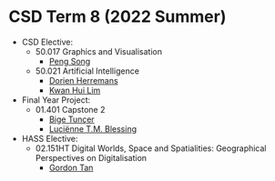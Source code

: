 # CSD Term 8 (2022 Summer)

- CSD Elective:
    - 50.017 Graphics and Visualisation
        - [Peng Song](https://istd.sutd.edu.sg/people/faculty/peng-song)
    - 50.021 Artificial Intelligence
        - [Dorien Herremans](https://istd.sutd.edu.sg/people/faculty/dorien-herremans)
        - [Kwan Hui Lim](https://istd.sutd.edu.sg/people/faculty/kwan-hui-lim)
- Final Year Project:
    - 01.401 Capstone 2
        - [Bige Tunçer](https://asd.sutd.edu.sg/people/faculty/bige-tuncer)
        - [Luciënne T.M. Blessing](https://epd.sutd.edu.sg/people/faculty/lucienne-blessing)
- HASS Elective:
    - 02.151HT Digital Worlds, Space and Spatialities: Geographical Perspectives on Digitalisation
        - [Gordon Tan](https://hass.sutd.edu.sg/faculty/gordon-tan/)